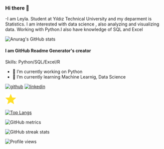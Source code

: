 ### Hi there 👋

-I am Leyla.
Student at Yıldız Technical University and my deparment is Statistics.
I am interested with data science , also analyzing and visualizing  data.
Working with Python.I also have knowledge of SQL and Excel

![Anurag's GitHub stats](https://github-readme-stats.vercel.app/api?username=Leyla-T7&theme=radical&show_icons=true)

#### I am GitHub Readme Generator's creator

Skills: Python/SQL/Excel/R

- 🔭 I’m currently working on Python 
- 🌱 I’m currently learning Machine Learnig, Data Science 


[<img src='https://cdn.jsdelivr.net/npm/simple-icons@3.0.1/icons/github.svg' alt='github' height='40'>](https://github.com/Leyla-T7)  [<img src='https://cdn.jsdelivr.net/npm/simple-icons@3.0.1/icons/linkedin.svg' alt='linkedin' height='40'>](https://www.linkedin.com/in/leyla-tun%C3%A7-9a53901bb/)  

<a href='https://stars.github.com/'><img src='https://raw.githubusercontent.com/acervenky/animated-github-badges/master/assets/starbadge.gif' width='35' height='35'></a> 

[![Top Langs](https://github-readme-stats.vercel.app/api/top-langs/?username=Leyla-T7)](https://github.com/anuraghazra/github-readme-stats)

![GitHub metrics](https://metrics.lecoq.io/Leyla-T7)  

![GitHub streak stats](https://github-readme-streak-stats.herokuapp.com/?user=Leyla-T7)  

![Profile views](https://gpvc.arturio.dev/Leyla-T7)  
